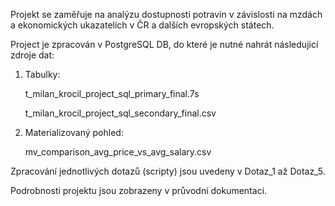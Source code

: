 Projekt se zaměřuje na analýzu dostupnosti potravin v závislosti na mzdách a ekonomických ukazatelích v ČR a dalších evropských státech. 


Project je zpracován v PostgreSQL DB, do které je nutné nahrát následujicí zdroje dat:

1. Tabulky:
   
   t_milan_krocil_project_sql_primary_final.7s
   
   t_milan_krocil_project_sql_secondary_final.csv
   
3. Materializovaný pohled:
   
   mv_comparison_avg_price_vs_avg_salary.csv

Zpracování jednotlivých dotazů (scripty) jsou uvedeny v Dotaz_1 až Dotaz_5.

Podrobnosti projektu jsou zobrazeny v průvodní dokumentaci. 

